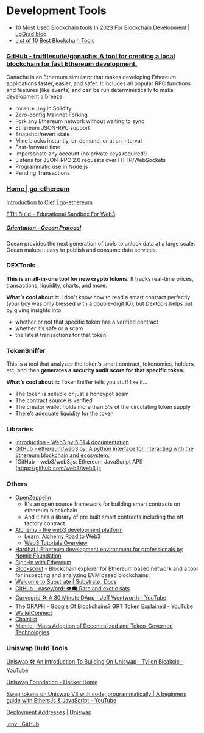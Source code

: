 # Development Tools

- [10 Most Used Blockchain tools In 2023 For Blockchain Development | upGrad blog](https://www.upgrad.com/blog/top-blockchain-tools/)
- [List of 10 Best Blockchain Tools](https://101blockchains.com/best-blockchain-tools/)

### [GitHub - trufflesuite/ganache: A tool for creating a local blockchain for fast Ethereum development.](https://github.com/trufflesuite/ganache)

Ganache is an Ethereum simulator that makes developing Ethereum applications faster, easier, and safer. It includes all popular RPC functions and features (like events) and can be run deterministically to make development a breeze.

- `console.log` in Solidity
- Zero-config Mainnet Forking
- Fork any Ethereum network without waiting to sync
- Ethereum JSON-RPC support
- Snapshot/revert state
- Mine blocks instantly, on demand, or at an interval
- Fast-forward time
- Impersonate any account (no private keys required!)
- Listens for JSON-RPC 2.0 requests over HTTP/WebSockets
- Programmatic use in Node.js
- Pending Transactions

### [Home | go-ethereum](https://geth.ethereum.org/)

[Introduction to Clef | go-ethereum](https://geth.ethereum.org/docs/tools/clef/introduction)

[ETH.Build - Educational Sandbox For Web3](https://eth.build/)

##### [Orientation - Ocean Protocol](https://docs.oceanprotocol.com/)

Ocean provides the next generation of tools to unlock data at a large scale. Ocean makes it easy to publish and consume data services.

### DEXTools

**This is an all-in-one tool for new crypto tokens.** It tracks real-time prices, transactions, liquidity, charts, and more.

**What’s cool about it:** I don't know how to read a smart contract perfectly (your boy was only blessed with a double-digit IQ), but Dextools helps out by giving insights into:

- whether or not that specific token has a verified contract
- whether it’s safe or a scam
- the latest transactions for that token

### TokenSniffer

This is a tool that analyzes the token’s smart contract, tokenomics, holders, etc, and then **generates a security audit score for that specific token.**

**What’s cool about it:** TokenSniffer tells you stuff like if...

- The token is sellable or just a honeypot scam
- The contract source is verified
- The creator wallet holds more than 5% of the circulating token supply
- There’s adequate liquidity for the token

### Libraries

- [Introduction - Web3.py 5.31.4 documentation](https://web3py.readthedocs.io/en/v5/)
- [GitHub - ethereum/web3.py: A python interface for interacting with the Ethereum blockchain and ecosystem.](https://github.com/ethereum/web3.py)
- [GitHub - web3/web3.js: Ethereum JavaScript API](<https://github.com/web3/web3.js>

### Others

- [OpenZeppelin](https://www.openzeppelin.com/)
  - It's an open source framework for building smart contracts on ethereum blockchain
  - And it has a library of pre built smart contracts including the nft factory contract
- [Alchemy - the web3 development platform](https://www.alchemy.com/)
  - [Learn: Alchemy Road to Web3](https://www.youtube.com/playlist?list=PLMj8NvODurfEYLsuiClgikZBGDfhwdcXF)
  - [Web3 Tutorials Overview](https://docs.alchemy.com/docs)
- [Hardhat | Ethereum development environment for professionals by Nomic Foundation](https://hardhat.org/)
- [Sign-In with Ethereum](https://login.xyz/)
- [Blockscout](https://www.blockscout.com/) - Blockchain explorer for Ethereum based network and a tool for inspecting and analyzing EVM based blockchains.
- [Welcome to Substrate | Substrate\_ Docs](https://docs.substrate.io/learn/welcome-to-substrate/)
- [GitHub - casey/ord: 👁‍🗨 Rare and exotic sats](https://github.com/casey/ord)
- [Curvegrid 🛠 A 30 Minute DApp - Jeff Wentworth - YouTube](https://www.youtube.com/watch?v=PzmVzShojlM&ab_channel=ETHGlobal)
- [The GRAPH - Google Of Blockchains? GRT Token Explained - YouTube](https://www.youtube.com/watch?v=7gC7xJ_98r8)
- [WalletConnect](https://walletconnect.com/)
- [Chainlist](https://chainlist.org/)
- [Mantle | Mass Adoption of Decentralized and Token-Governed Technologies](https://www.mantle.xyz/)

### Uniswap Build Tools

[Uniswap 🛠️ An Introduction To Building On Uniswap - Tyllen Bicakcic - YouTube](https://www.youtube.com/watch?v=AYxkVPP07Js)

[Uniswap Foundation - Hacker Home](https://www.uniswapfoundation.org/hacker-home)

[Swap tokens on Uniswap V3 with code, programmatically | A beginners guide with EthersJs & JavaScript - YouTube](https://www.youtube.com/watch?v=vXu5GeLP6A8)

[Deployment Addresses | Uniswap](https://docs.uniswap.org/contracts/v3/reference/deployments)

[.env · GitHub](https://gist.github.com/BlockmanCodes/1ed5e4b3cd597f02e539049c3473f7b3)
